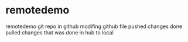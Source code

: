 # remotedemo
remotedemo
git repo in github
modifing github file
pushed changes done
pulled changes that was done in hub to local
